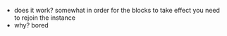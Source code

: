 - does it work?
  somewhat in order for the blocks to take effect you need to rejoin the instance
- why?
  bored
